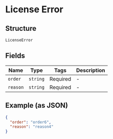 
# License Error

## Structure

`LicenseError`

## Fields

| Name | Type | Tags | Description |
|  --- | --- | --- | --- |
| `order` | `string` | Required | - |
| `reason` | `string` | Required | - |

## Example (as JSON)

```json
{
  "order": "order6",
  "reason": "reason4"
}
```

